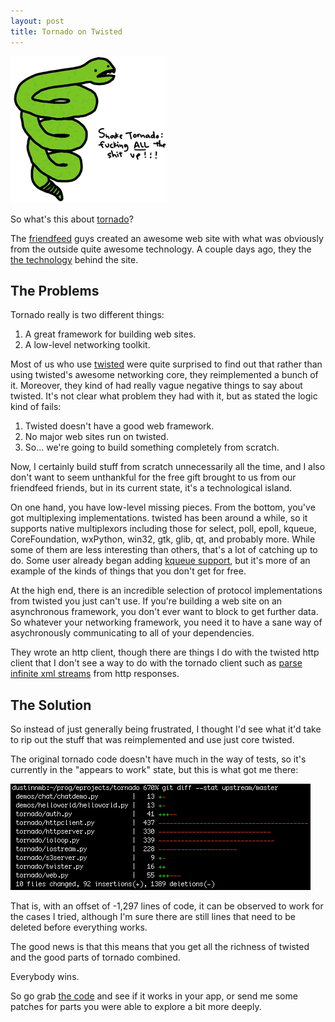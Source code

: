 ```yaml
---
layout: post
title: Tornado on Twisted
---
```


<div>
  <a href="http://www.nataliedee.com/index.php?date=050906"><img
  class="floatright" alt="Twisted Tornados" src="/images/snake-tornado.png"/></a>
</div>

So what's this about [tornado][tornado]?

The [friendfeed][friendfeed] guys created an awesome web site with
what was obviously from the outside quite awesome technology.  A
couple days ago, they the [the technology][tornadoblog] behind the site.

## The Problems

Tornado really is two different things:

1. A great framework for building web sites.
2. A low-level networking toolkit.

Most of us who use [twisted][twisted] were quite surprised to find out
that rather than using twisted's awesome networking core, they
reimplemented a bunch of it.  Moreover, they kind of had really vague
negative things to say about twisted.  It's not clear what problem
they had with it, but as stated the logic kind of fails:

1. Twisted doesn't have a good web framework.
2. No major web sites run on twisted.
3. So... we're going to build something completely from scratch.

Now, I certainly build stuff from scratch unnecessarily all the time,
and I also don't want to seem unthankful for the free gift brought to
us from our friendfeed friends, but in its current state, it's a
technological island.

On one hand, you have low-level missing pieces.  From the bottom,
you've got multiplexing implementations.  twisted has been around a
while, so it supports native multiplexors including those for select,
poll, epoll, kqueue, CoreFoundation, wxPython, win32, gtk, glib, qt,
and probably more.  While some of them are less interesting than
others, that's a lot of catching up to do.  Some user already began
adding [kqueue support][kqueuesupport], but it's more of an example of
the kinds of things that you don't get for free.

At the high end, there is an incredible selection of protocol
implementations from twisted you just can't use.  If you're building a
web site on an asynchronous framework, you don't ever want to block to
get further data.  So whatever your networking framework, you need it
to have a sane way of asychronously communicating to all of your
dependencies.

They wrote an http client, though there are things I do with the
twisted http client that I don't see a way to do with the tornado
client such as [parse infinite xml streams][httpex] from http
responses.

## The Solution

So instead of just generally being frustrated, I thought I'd see what
it'd take to rip out the stuff that was reimplemented and use just
core twisted.

The original tornado code doesn't have much in the way of tests, so
it's currently in the "appears to work" state, but this is what got me
there:

![Diffstat](/images/tornado-diffstat.png)

That is, with an offset of -1,297 lines of code, it can be observed to
work for the cases I tried, although I'm sure there are still lines
that need to be deleted before everything works.

The good news is that this means that you get all the richness of
twisted and the good parts of tornado combined.

Everybody wins.

So go grab [the code][thecode] and see if it works in your app, or
send me some patches for parts you were able to explore a bit more
deeply.

[tornado]: http://www.tornadoweb.org/
[kqueuesupport]: http://github.com/rphillips/tornado/commit/41aa49a8dcfe4f5fa91dfe1da9e05797d3397d25
[httpex]: http://github.com/dustin/twitty-twister/blob/master/lib/twitter.py#L331
[friendfeed]: http://friendfeed.com/
[twisted]: http://twistedmatrix.com/
[tornadoblog]: http://bret.appspot.com/entry/tornado-web-server
[thecode]: http://github.com/dustin/tornado


